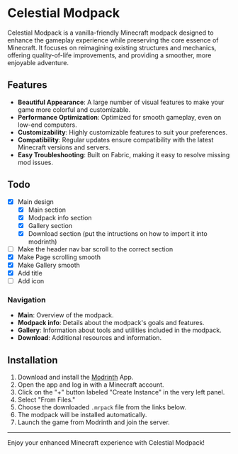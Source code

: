 # Celestial Modpack

Celestial Modpack is a vanilla-friendly Minecraft modpack designed to enhance the gameplay experience while preserving the core essence of Minecraft. It focuses on reimagining existing structures and mechanics, offering quality-of-life improvements, and providing a smoother, more enjoyable adventure.

## Features

- **Beautiful Appearance**: A large number of visual features to make your game more colorful and customizable.
- **Performance Optimization**: Optimized for smooth gameplay, even on low-end computers.
- **Customizability**: Highly customizable features to suit your preferences.
- **Compatibility**: Regular updates ensure compatibility with the latest Minecraft versions and servers.
- **Easy Troubleshooting**: Built on Fabric, making it easy to resolve missing mod issues.

## Todo

- [x] Main design
  - [x] Main section
  - [x] Modpack info section
  - [x] Gallery section
  - [x] Download section (put the intructions on how to import it into modrinth)
- [ ] Make the header nav bar scroll to the correct section
- [x] Make Page scrolling smooth
- [x] Make Gallery smooth
- [x] Add title
- [ ] Add icon

### Navigation

- **Main**: Overview of the modpack.
- **Modpack info**: Details about the modpack's goals and features.
- **Gallery**: Information about tools and utilities included in the modpack.
- **Download**: Additional resources and information.

## Installation

1. Download and install the [Modrinth](https://modrinth.com/app) App.
2. Open the app and log in with a Minecraft account.
3. Click on the "+" button labeled "Create Instance" in the very left panel.
4. Select "From Files."
5. Choose the downloaded `.mrpack` file from the links below.
6. The modpack will be installed automatically.
7. Launch the game from Modrinth and join the server.

---

Enjoy your enhanced Minecraft experience with Celestial Modpack!
